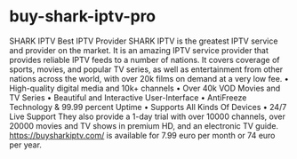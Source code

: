 # buy-shark-iptv-pro
SHARK IPTV Best IPTV Provider SHARK IPTV is the greatest IPTV service and provider on the market. It is an amazing IPTV service provider that provides reliable IPTV feeds to a number of nations. It covers coverage of sports, movies, and popular TV series, as well as entertainment from other nations across the world, with over 20k films on demand at a very low fee. • High-quality digital media and 10k+ channels  • Over 40k VOD Movies and TV Series  • Beautiful and Interactive User-Interface  • AntiFreeze Technology &amp; 99.99 percent Uptime  • Supports All Kinds Of Devices  • 24/7 Live Support They also provide a 1-day trial with over 10000 channels, over 20000 movies and TV shows in premium HD, and an electronic TV guide. https://buysharkiptv.com/ is available for 7.99 euro per month or 74 euro per year.
